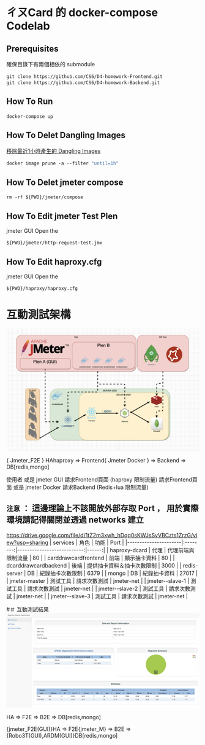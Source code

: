 # ㄔㄡCard 的 docker-compose Codelab

## Prerequisites
確保目錄下有兩個相依的 submodule
```
git clone https://github.com/CS6/D4-homework-Frontend.git
git clone https://github.com/CS6/D4-homework-Backend.git
```

## How To Run
```shell
docker-compose up 
```

## How To Delet Dangling Images
[移除最近1小時產生的 Dangling Images](https://docs.docker.com/engine/reference/commandline/image_prune/)
```dockerfile
docker image prune -a --filter "until=1h"
```

## How To Delet jmeter compose
```shell
rm -rf ${PWD}/jmeter/compose
```
## How To Edit jmeter Test Plen
jmeter GUI Open the
```shell
${PWD}/jmeter/http-request-test.jmx
```

## How To Edit haproxy.cfg
jmeter GUI Open the
```shell
${PWD}/haproxy/haproxy.cfg
```
# 互動測試架構

![互動測試架構](https://github.com/CS6/docker-codelab/blob/4e5ec4ba215464aca041affb7a738afe8427fd67/img/Flow.png)

{ Jmeter_F2E } HAhaproxy => Frontend{ Jmeter Docker } => Backend => DB[redis,mongo]

使用者 或是 jmeter GUI 請求Frontend頁面 (haproxy 限制流量)
請求Frontend頁面 或是 jmeter Docker 請求Backend (Redis+lua 限制流量)

## `注意` ： 這邊理論上不該開放外部存取 Port ， 用於實際環境請記得關閉並透過 networks 建立



https://drive.google.com/file/d/1tZ2m3xwh_hDqq0sKWJsSvVBCzts1ZrzG/view?usp=sharing
| services             |   角色   |                       功能 |  Port |
|----------------------|:--------:|---------------------------:|------:|
| haproxy-dcard        |   代理   |         代理前端與限制流量 |    80 |
| carddrawcardfrontend |   前端   |               顯示抽卡資料 |    80 |
| dcarddrawcardbackend |   後端   | 提供抽卡資料＆抽卡次數限制 |  3000 |
| redis-server         |    DB    |           紀錄抽卡次數限制 |  6379 |
| mongo                |    DB    |               紀錄抽卡資料 | 27017 |
| jmeter-master        | 測試工具 |               請求次數測試 |  jmeter-net |
| jmeter--slave-1      | 測試工具 |               請求次數測試 | jmeter-net |
| jmeter--slave-2      | 測試工具 |               請求次數測試 | jmeter-net |
| jmeter--slave-3      | 測試工具 |               請求次數測試 | jmeter-net |




#＃ 互動測試結果
![互動測試結果](https://github.com/CS6/docker-codelab/blob/4e5ec4ba215464aca041affb7a738afe8427fd67/img/JMeter.png)




HA => F2E => B2E => DB[redis,mongo]



{jmeter_F2E(GUI)}HA => F2E{jmeter_M} => B2E => {Robo3T(GUI),ARDM(GUI)}DB[redis,mongo]


